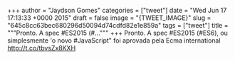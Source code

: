 
+++
author = "Jaydson Gomes"
categories = ["tweet"]
date = "Wed Jun 17 17:13:33 +0000 2015"
draft = false
image = "{TWEET_IMAGE}"
slug = "645c8cc63bec680296d50094d74cdfd82e1e859a"
tags = ["tweet"]
title = """Pronto. A spec #ES2015 (#..."""
+++
Pronto. A spec #ES2015 (#ES6), ou simplesmente 'o novo #JavaScript" foi aprovada pela Ecma international http://t.co/tbvsZx8KXH
